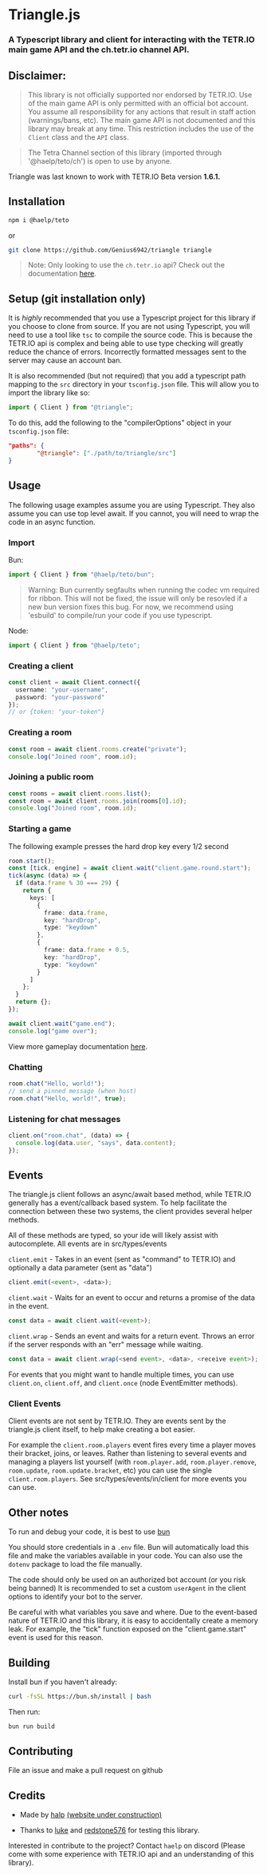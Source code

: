 # Triangle.js

### A Typescript library and client for interacting with the TETR.IO main game API and the ch.tetr.io channel API.

## Disclaimer:

> This library is not officially supported nor endorsed by TETR.IO. Use of the main game API is only permitted with an official bot account. You assume all responsibility for any actions that result in staff action (warnings/bans, etc). The main game API is not documented and this library may break at any time.
> This restriction includes the use of the `Client` class and the `API` class.

> The Tetra Channel section of this library (imported through '@haelp/teto/ch') is open to use by anyone.

Triangle was last known to work with TETR.IO Beta version **1.6.1.**

## Installation

```bash
npm i @haelp/teto
```

or

```bash
git clone https://github.com/Genius6942/triangle triangle
```

> Note:
> Only looking to use the `ch.tetr.io` api? Check out the documentation [here](https://triangle.haelp.dev/documents/Channel.html).

## Setup (git installation only)

It is _highly_ recommended that you use a Typescript project for this library if you choose to clone from source. If you are not using Typescript, you will need to use a tool like `tsc` to compile the source code. This is because the TETR.IO api is complex and being able to use type checking will greatly reduce the chance of errors. Incorrectly formatted messages sent to the server may cause an account ban.

It is also recommended (but not required) that you add a typescript path mapping to the `src` directory in your `tsconfig.json` file. This will allow you to import the library like so:

```ts
import { Client } from "@triangle";
```

To do this, add the following to the "compilerOptions" object in your `tsconfig.json` file:

```json
"paths": {
		"@triangle": ["./path/to/triangle/src"]
}
```

## Usage

The following usage examples assume you are using Typescript. They also assume you can use top level await. If you cannot, you will need to wrap the code in an async function.

### Import

Bun:

```ts
import { Client } from "@haelp/teto/bun";
```

> Warning:
> Bun currently segfaults when running the codec vm required for ribbon. This will not be fixed, the issue will only be resovled if a new bun version fixes this bug. For now, we recommend using 'esbuild' to compile/run your code if you use typescript.

Node:

```ts
import { Client } from "@haelp/teto";
```

### Creating a client

```ts
const client = await Client.connect({
  username: "your-username",
  password: "your-password"
});
// or {token: "your-token"}
```

### Creating a room

```ts
const room = await client.rooms.create("private");
console.log("Joined room", room.id);
```

### Joining a public room

```ts
const rooms = await client.rooms.list();
const room = await client.rooms.join(rooms[0].id);
console.log("Joined room", room.id);
```

### Starting a game

The following example presses the hard drop key every 1/2 second

```ts
room.start();
const [tick, engine] = await client.wait("client.game.round.start");
tick(async (data) => {
  if (data.frame % 30 === 29) {
    return {
      keys: [
        {
          frame: data.frame,
          key: "hardDrop",
          type: "keydown"
        },
        {
          frame: data.frame + 0.5,
          key: "hardDrop",
          type: "keydown"
        }
      ]
    };
  }
  return {};
});

await client.wait("game.end");
console.log("game over");
```

View more gameplay documentation [here](https://triangle.haelp.dev/documents/Gameplay.html).
### Chatting

```ts
room.chat("Hello, world!");
// send a pinned message (when host)
room.chat("Hello, world!", true);
```

### Listening for chat messages

```ts
client.on("room.chat", (data) => {
  console.log(data.user, "says", data.content);
});
```

## Events

The triangle.js client follows an async/await based method, while TETR.IO generally has a event/callback based system. To help facilitate the connection between these two systems, the client provides several helper methods.

All of these methods are typed, so your ide will likely assist with autocomplete. All events are in src/types/events

`client.emit` - Takes in an event (sent as "command" to TETR.IO) and optionally a data parameter (sent as "data")

```ts
client.emit(<event>, <data>);
```

`client.wait` - Waits for an event to occur and returns a promise of the data in the event.

```ts
const data = await client.wait(<event>);
```

`client.wrap` - Sends an event and waits for a return event. Throws an error if the server responds with an "err" message while waiting.

```ts
const data = await client.wrap(<send event>, <data>, <receive event>);
```

For events that you might want to handle multiple times, you can use `client.on`, `client.off`, and `client.once` (node EventEmitter methods).

### Client Events

Client events are not sent by TETR.IO. They are events sent by the triangle.js client itself, to help make creating a bot easier.

For example the `client.room.players` event fires every time a player moves their bracket, joins, or leaves. Rather than listening to several events and managing a players list yourself (with `room.player.add`, `room.player.remove`, `room.update`, `room.update.bracket`, etc) you can use the single `client.room.players`. See src/types/events/in/client for more events you can use.

## Other notes

To run and debug your code, it is best to use [bun](https://bun.sh)

You should store credentials in a `.env` file. Bun will automatically load this file and make the variables available in your code. You can also use the `dotenv` package to load the file manually.

The code should only be used on an authorized bot account (or you risk being banned)
It is recommended to set a custom `userAgent` in the client options to identify your bot to the server.

Be careful with what variables you save and where. Due to the event-based nature of TETR.IO and this library, it is easy to accidentally create a memory leak.
For example, the "tick" function exposed on the "client.game.start" event is used for this reason.

## Building

Install bun if you haven't already:

```bash
curl -fsSL https://bun.sh/install | bash
```

Then run:

```bash
bun run build
```

## Contributing

File an issue and make a pull request on github

## Credits

- Made by [halp](https://github.com/Genius6942) [(website under construction)](https://haelp.dev)

- Thanks to [luke](https://github.com/encryptluke) and [redstone576](https://github.com/redstone576) for testing this library.

Interested in contribute to the project? Contact `haelp` on discord (Please come with some experience with TETR.IO api and an understanding of this library).
